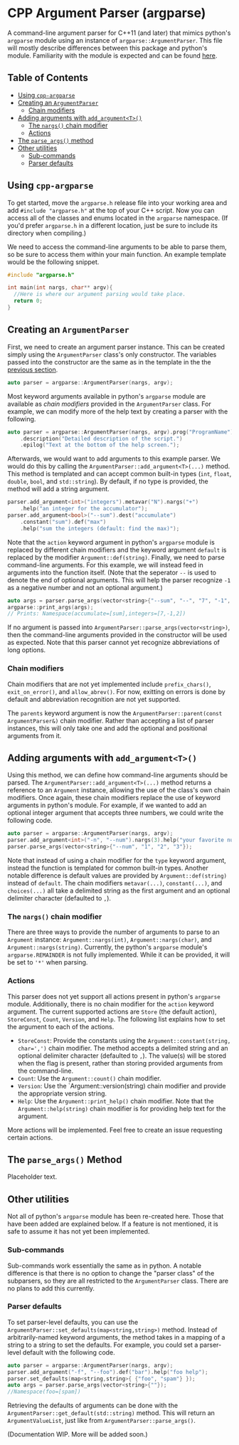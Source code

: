 # CPP Argument Parser (argparse)

A command-line argument parser for C++11 (and later) that mimics python's `argparse` module using an instance of `argparse::ArgumentParser`. This file
will mostly describe differences between this package and python's module. Familiarity with the module is expected and can be found
[here](https://docs.python.org/3/library/argparse.html).

## Table of Contents

- [Using `cpp-argparse`](#using-cpp-argparse)
- [Creating an `ArgumentParser`](#creating-an-argumentparser)
	- [Chain modifiers](#chain-modifiers)
 - [Adding arguments with `add_argument<T>()`](#adding-arguments-with-add_argumentt)
	- [The `nargs()` chain modifier](#the-nargs-chain-modifier)
 	- [Actions](#actions)
  - [The `parse_args()` method](#the-parse_args-method)
  - [Other utilities](#other-utilities)
  	- [Sub-commands](#sub-commands)
   	- [Parser defaults](#parser-defaults) 

## Using `cpp-argparse`

To get started, move the `argparse.h` release file into your working area and add `#include "argparse.h"` at the top of your C++ script. Now you 
can access all of the classes and enums located in the `argparse` namespace. (If you'd prefer `argparse.h` in a different location, just be sure 
to include its directory when compiling.)

We need to access the command-line arguments to be able to parse them, so be sure to access them within your main function. An example template 
would be the following snippet.
```C++
#include "argparse.h"

int main(int nargs, char** argv){
  //Here is where our argument parsing would take place.
  return 0;
}
```

## Creating an `ArgumentParser`

First, we need to create an argument parser instance. This can be created simply using the `ArgumentParser` class's only constructor. The variables 
passed into the constructor are the same as in the template in the the [previous section](#using-cpp-argparse).
```C++
auto parser = argparse::ArgumentParser(nargs, argv);
```
Most keyword arguments available in python's `argparse` module are available as _chain modifiers_ provided in the `ArgumentParser` class. For example,
we can modify more of the help text by creating a parser with the following.
```C++
auto parser = argparse::ArgumentParser(nargs, argv).prog("ProgramName")
	.description("Detailed description of the script.")
	.epilog("Text at the bottom of the help screen.");
```
Afterwards, we would want to add arguments to this example parser. We would do this by calling the `ArgumentParser::add_argument<T>(...)` method. This
method is templated and can accept common built-in types (`int`, `float`, `double`, `bool`, and `std::string`). By default, if no type is provided, the
method will add a string argument.
```C++
parser.add_argument<int>("integers").metavar("N").nargs("+")
	.help("an integer for the accumulator");
parser.add_argument<bool>("--sum").dest("accumulate")
	.constant("sum").def("max")
	.help("sum the integers (default: find the max)");
```
Note that the `action` keyword argument in python's `argparse` module is replaced by different chain modifiers and the keyword argument `default` is
replaced by the modifier `Argument::def(string)`.
Finally, we need to parse command-line arguments. For this example, we will instead feed in arguments into the function itself. (Note that the 
seperator `--` is used to denote the end of optional arguments. This will help the parser recognize `-1` as a negative number and not an 
optional argument.)
```C++
auto args = parser.parse_args(vector<string>{"--sum", "--", "7", "-1", "2"});
argparse::print_args(args);
// Prints: Namespace(accumulate=[sum],integers=[7,-1,2])
```
If no argument is passed into `ArgumentParser::parse_args(vector<string>)`, then the command-line arguments provided in the constructor will be used as expected.
Note that this parser cannot yet recognize abbreviations of long options.

### Chain modifiers

Chain modifiers that are not yet implemented include `prefix_chars()`, `exit_on_error()`, and `allow_abrev()`. For now, exitting on errors is done by
default and abbreviation recognition are not yet supported. 

The `parents` keyword argument is now the `ArgumentParser::parent(const ArgumentParser&)` chain modifier. Rather than accepting a list of 
parser instances, this will only take one and add the optional and positional arguments from it.

## Adding arguments with `add_argument<T>()`

Using this method, we can define how command-line arguments should be parsed. The `ArgumentParser::add_argument<T>(...)` method returns a reference to
an `Argument` instance, allowing the use of the class's own chain modifiers. Once again, these chain modifiers replace the use of keyword arguments in
python's module. For example, if we wanted to add an optional integer argument that accepts three numbers, we could write the following code.
```C++
auto parser = argparse::ArgumentParser(nargs, argv);
parser.add_argument<int>("-n", "--num").nargs(3).help("your favorite numbers");
parser.parse_args(vector<string>{"--num", "1", "2", "3"});
```
Note that instead of using a chain modifier for the `type` keyword argument, instead the function is templated for common built-in types. Another
notable difference is default values are provided by `Argument::def(string)` instead of `default`. The chain modifiers `metavar(...)`, `constant(...)`,
and `choices(...)` all take a delimited string as the first argument and an optional delimiter character (defaulted to `,`).

### The `nargs()` chain modifier

There are three ways to provide the number of arguments to parse to an `Argument` instance: `Argument::nargs(int)`, `Argument::nargs(char)`, and
`Argument::nargs(string)`. Currently, the python's `argparse` module's `argparse.REMAINDER` is not fully implemented. While it can be provided, it
will be set to `'*'` when parsing.

### Actions

This parser does not yet support all actions present in python's `argparse` module. Additionally, there is no chain modifier for the `action` keyword
argument. The current supported actions are `Store` (the default action), `StoreConst`, `Count`, `Version`, and `Help`. The following list explains
how to set the argument to each of the actions.

* `StoreConst`: Provide the constants using the `Argument::constant(string, char=',')` chain modifier. The method accepts a delimited
string and an optional delimiter character (defaulted to `,`). The value(s) will be stored when the flag is present, rather than storing provided
arguments from the command-line. 
* `Count`: Use the `Argument::count()` chain modifier.
* `Version`: Use the `Argument::version(string) chain modifier and provide the appropriate version string.
* `Help`: Use the `Argument::print_help()` chain modifier. Note that the `Argument::help(string)` chain modifier is for providing help text for the
  argument.

More actions will be implemented. Feel free to create an issue requesting certain actions.

## The `parse_args()` Method

Placeholder text.

## Other utilities

Not all of python's `argparse` module has been re-created here. Those that have been added are explained below. If a feature is not mentioned, it is
safe to assume it has not yet been implemented.

### Sub-commands

Sub-commands work essentially the same as in python. A notable difference is that there is no option to change the "parser class" of the subparsers,
so they are all restricted to the `ArgumentParser` class. There are no plans to add this currently.

### Parser defaults

To set parser-level defaults, you can use the `ArgumentParser::set_defaults(map<string,string>)` method. Instead of arbitrarily-named keyword
arguments, the method takes in a mapping of a string to a string to set the defaults. For example, you could set a parser-level default with the
following code.
```C++
auto parser = argparse::ArgumentParser(nargs, argv);
parser.add_argument("-f", "--foo").def("bar").help("foo help");
parser.set_defaults(map<string,string>{ {"foo", "spam"} });
auto args = parser.parse_args(vector<string>{""});
//Namespace(foo=[spam])
```
Retrieving the defaults of arguments can be done with the `ArgumentParser::get_default(std::string)` method. This will return an `ArgumentValueList`,
just like from `ArgumentParser::parse_args()`.

(Documentation WIP. More will be added soon.)
